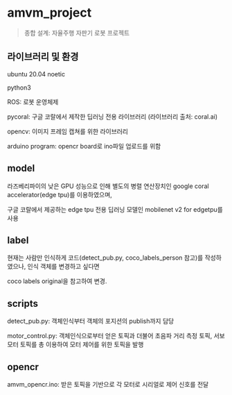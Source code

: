 # amvm_project

> 종합 설계: 자율주행 자판기 로봇 프로젝트

## 라이브러리 및 환경
ubuntu 20.04 noetic

python3

ROS: 로봇 운영체제

pycoral: 구글 코랄에서 제작한 딥러닝 전용 라이브러리 (라이브러리 출처: coral.ai)

opencv: 이미지 프레임 캡쳐를 위한 라이브러리

arduino program: opencr board로 ino파일 업로드를 위함

## model
라즈베리파이의 낮은 GPU 성능으로 인해 별도의 병렬 연산장치인 google coral accelerator(edge tpu)를 이용하였으며,

구글 코랄에서 제공하는 edge tpu 전용 딥러닝 모델인 mobilenet v2 for edgetpu를 사용

## label
현재는 사람만 인식하게 코드(detect_pub.py, coco_labels_person 참고)를 작성하였으나, 인식 객체를 변경하고 싶다면

coco labels original을 참고하여 변경.

## scripts
detect_pub.py: 객체인식부터 객체의 포지션의 publish까지 담당

motor_control.py: 객체인식으로부터 얻은 토픽과 더불어 초음파 거리 측정 토픽, 서보모터 토픽를 총 이용하여 모터 제어를 위한 토픽을 발행

## opencr
amvm_opencr.ino: 받은 토픽을 기반으로 각 모터로 시리얼로 제어 신호를 전달


